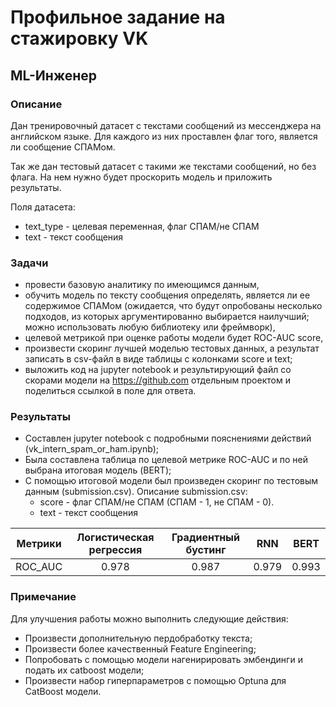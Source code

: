 # Профильное задание на стажировку VK

## ML-Инженер

### Описание

Дан тренировочный датасет с текстами сообщений из мессенджера на английском языке. Для каждого из них проставлен флаг того, является ли сообщение СПАМом.

Так же дан тестовый датасет с такими же текстами сообщений, но без флага. На нем нужно будет проскорить модель и приложить результаты.

Поля датасета:

* text_type - целевая переменная, флаг СПАМ/не СПАМ
* text - текст сообщения

### Задачи

* провести базовую аналитику по имеющимся данным,
* обучить модель по тексту сообщения определять, является ли ее содержимое СПАМом (ожидается, что будут опробованы несколько подходов, из которых аргументированно выбирается наилучший; можно использовать любую библиотеку или фреймворк),
* целевой метрикой при оценке работы модели будет ROC-AUC score,
* произвести скоринг лучшей моделью тестовых данных, а результат записать в csv-файл в виде таблицы с колонками score и text;
* выложить код на jupyter notebook и результирующий файл со скорами модели на <https://github.com> отдельным проектом и поделиться ссылкой в поле для ответа.

### Результаты

* Составлен jupyter notebook с подробными пояснениями действий (vk_intern_spam_or_ham.ipynb);
* Была составлена таблица по целевой метрике ROC-AUC и по ней выбрана итоговая модель (BERT);
* С помощью итоговой модели был произведен скоринг по тестовым данным (submission.csv).
Описание submission.csv:
  * score - флаг СПАМ/не СПАМ (СПАМ - 1, не СПАМ - 0).
  * text - текст сообщения

| Метрики | Логистическая регрессия | Градиентный бустинг | RNN | BERT |
|:------------:|:-------------:|:------------:|:------------:|:------------:|
| ROC_AUC    |    0.978    |    0.987   |   0.979    |    0.993   |

### Примечание

Для улучшения работы можно выполнить следующие действия:

* Произвести дополнительную пердобработку текста;
* Произвести более качественный Feature Engineering;
* Попробовать с помощью модели нагенирировать эмбендинги и подать их catboost модели;
* Произвести набор гиперпараметров с помощью Optuna для CatBoost модели.
